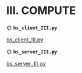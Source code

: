 # III. COMPUTE

🌞 **``bs_client_III.py``**

[bs_client_III.py](bs_client_III.py)

🌞 **``bs_server_III.py``**

[bs_server_III.py](bs_server_III.py)

